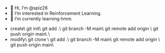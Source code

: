- 👋 Hi, I’m @spiz26
- 👀 I’m interested in Reinforcement Learning.
- 🌱 I’m currently learning hmm.

<!---
spiz26/spiz26 is a ✨ special ✨ repository because its `README.md` (this file) appears on your GitHub profile.
You can click the Preview link to take a look at your changes.
--->

- create\\
git init\\
git add .\\
git branch -M main\\
git remote add origin <addr>\\
git push origin main\\
\\
- modify\\
git clone <addr>\\
git add .\\
git branch -M main\\
git remote add origin <addr>\\
git push origin main\\
